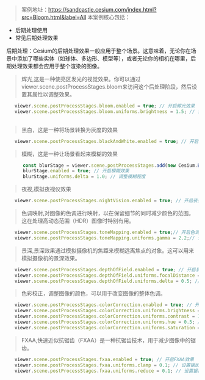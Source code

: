 > 案例地址：https://sandcastle.cesium.com/index.html?src=Bloom.html&label=All
本案例核心包括：
- 后期处理使用
- 常见后期处理效果

后期处理：Cesium的后期处理效果一般应用于整个场景。这意味着，无论你在场景中添加了哪些实体（如球体、多边形、模型等），或者无论你的相机在哪里，后期处理效果都会应用于整个渲染的图像。

>辉光,这是一种使亮区发光的视觉效果。你可以通过viewer.scene.postProcessStages.bloom来访问这个后处理阶段，然后设置其属性以调整效果。
```js
   viewer.scene.postProcessStages.bloom.enabled = true; // 开启辉光效果
   viewer.scene.postProcessStages.bloom.uniforms.brightness = 1.5; // 调整亮度
    
```

>黑白，这是一种将场景转换为灰度的效果
```js
   viewer.scene.postProcessStages.blackAndWhite.enabled = true; // 开启黑白效果
```

>模糊，这是一种让场景看起来模糊的效果
```js
      const blurStage = viewer.scene.postProcessStages.add(new Cesium.BlurStage());
      blurStage.enabled = true; // 开启模糊效果
      blurStage.uniforms.delta = 1.0; // 调整模糊程度
```

>夜视,模拟夜视仪效果
```js
   viewer.scene.postProcessStages.nightVision.enabled = true; // 开启夜视效果
```

>色调映射,对图像的色调进行映射，以在保留细节的同时减少颜色的范围。这在处理高动态范围（HDR）图像时特别有用。
```js
   viewer.scene.postProcessStages.toneMapping.enabled = true;// 开启色调映射效果
   viewer.scene.postProcessStages.toneMapping.uniforms.gamma = 2.2;// 调整gamma值 值越大，颜色越亮
```

>景深,景深效果通过模拟摄像机的焦距来模糊远离焦点的对象。这可以用来模拟摄像机的景深效果。
```js
   viewer.scene.postProcessStages.depthOfField.enabled = true; // 开启景深效果
   viewer.scene.postProcessStages.depthOfField.uniforms.focalDistance = 100.0; // 设置焦点距离
   viewer.scene.postProcessStages.depthOfField.uniforms.delta = 0.5; // 设置模糊程度
```

>色彩校正，调整图像的颜色，可以用于改变图像的整体色调。
```js
   viewer.scene.postProcessStages.colorCorrection.enabled = true; // 开启色彩校正效果
   viewer.scene.postProcessStages.colorCorrection.uniforms.brightness = 1.5; // 调整亮度
   viewer.scene.postProcessStages.colorCorrection.uniforms.contrast = 1.5; // 调整对比度
   viewer.scene.postProcessStages.colorCorrection.uniforms.hue = 0.5; // 调整色调
   viewer.scene.postProcessStages.colorCorrection.uniforms.saturation = 1.5; // 调整饱和度
```

>FXAA,快速近似抗锯齿（FXAA）是一种抗锯齿技术，用于减少图像中的锯齿。
```js
   viewer.scene.postProcessStages.fxaa.enabled = true; // 开启FXAA效果
   viewer.scene.postProcessStages.fxaa.uniforms.clamp = 0.1; // 设置锯齿抑制阈值 值越大，锯齿越少
   viewer.scene.postProcessStages.fxaa.uniforms.reduce = 0.1; // 设置锯齿抑制强度 值越大，锯齿越少
    
```

